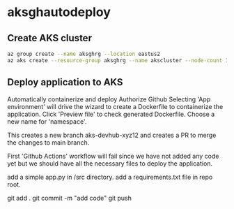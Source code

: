 # aksghautodeploy


## Create AKS cluster 

```bash
az group create --name aksghrg --location eastus2
az aks create --resource-group aksghrg --name akscluster --node-count 1
```


## Deploy application to AKS


Automatically containerize and deploy
Authorize Github 
Selecting 'App environment' will drive the wizard to create a Dockerfile to containerize the application. 
Click 'Preview file' to check generated Dockerfile. 
Choose a new name for 'namespace'. 

This creates a new branch  aks-devhub-xyz12 and creates a PR to merge the changes to main branch.  


First 'Github Actions' workflow will fail since we have not added any code yet but we should have all the necessary files to deploy the application.  

add a simple app.py in /src directory. 
add a requirements.txt file in repo root.  

git add . 
git commit -m "add code"
git push